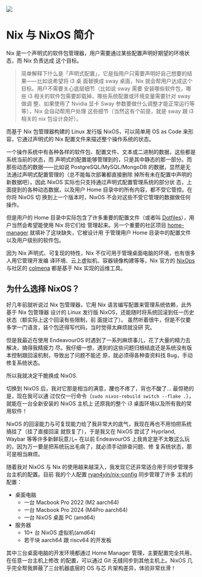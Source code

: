 ![](/nixos-and-flakes-book.webp)

# Nix 与 NixOS 简介

Nix 是一个声明式的软件包管理器，用户需要通过某些配置声明好期望的环境状态，而 Nix 负责达成
这个目标。

> 简单解释下什么是「声明式配置」，它是指用户只需要声明好自己想要的结果——比如说希望将 i3 桌
> 面替换成 sway 桌面，Nix 就会帮用户达成这个目标。用户不需要关心底层细节（比如说 sway 需要
> 安装哪些软件包，哪些 i3 相关的软件包需要卸载掉，哪些系统配置或环境变量需要针对 sway 做调
> 整、如果使用了 Nvidia 显卡 Sway 参数要做什么调整才能正常运行等等），Nix 会自动帮用户处理
> 这些细节（当然这有个前提，就是 sway 跟 i3 相关的 nix 包设计良好）。

而基于 Nix 包管理器构建的 Linux 发行版 NixOS，可以简单用 OS as Code 来形容，它通过声明式的
Nix 配置文件来描述整个操作系统的状态。

一个操作系统中有各种各样的软件包、配置文件、文本或二进制的数据，这些都是系统当前的状态，而
声明式的配置能够管理到的，只是其中静态的那一部分。而那些动态的数据——比如说
PostgreSQL/MySQL/MongoDB 的数据，显然是无法通过声明式配置管理的（总不能每次部署都直接删除
掉所有未在配置中声明的新数据吧）。因此 NixOS 实际也只支持通过声明式配置管理系统的部分状
态，上面提到的各种动态数据，以及用户 Home 目录中的所有内容，都不受它管控。在你将 NixOS 切
换到上一个版本时，NixOS 不会对这些不受它管理的数据做任何操作。

但是用户的 Home 目录中实际包含了许多重要的配置文件（或者叫
[Dotfiles](https://wiki.archlinux.org/title/Dotfiles)），用户当然会希望能使用 Nix 将它们给
管理起来。另一个重要的社区项目
[home-manager](https://github.com/nix-community/home-manager) 就填补了这块缺失，它被设计用
于管理用户 Home 目录中的配置文件以及用户级别的软件包。

因为 Nix 声明式、可复现的特性，Nix 不仅可用于管理桌面电脑的环境，也有很多人用它管理开发编
译环境、云上虚拟机、容器镜像构建等等，Nix 官方的 [NixOps](https://github.com/NixOS/nixops)
与社区的 [colmena](https://github.com/zhaofengli/colmena) 都是基于 Nix 实现的运维工具。

## 为什么选择 NixOS？

好几年前就听说过 Nix 包管理器，它用 Nix 语言编写配置来管理系统依赖，此外基于 Nix 包管理器
设计的 Linux 发行版 NixOS，还能随时将系统回滚到任一历史状态（额实际上这个回滚有些限制，前
面提过了）。 虽然听着很牛，但是不仅要多学一门语言，装个包还得写代码，当时觉得太麻烦就没研
究。

但是我最近在使用 EndeavourOS 时遇到了一系列麻烦事儿，花了大量的精力去解决，搞得我精疲力
尽。我仔细一想，遇到的这些问题归根结底还是系统没有版本控制跟回滚机制，导致出了问题不能还
原，就必须得各种查资料找 Bug，手动修复系统状态。

所以我就决定干脆换成 NixOS.

切换到 NixOS 后，我对它那是相当的满意，腰也不疼了，背也不酸了... 最惊艳的是，现在我可以通
过仅仅一行命令（`sudo nixos-rebuild switch --flake .`），就能在一台全新安装的 NixOS 主机上
还原我的整个 i3 桌面环境以及所有我的常用软件！

NixOS 的回滚能力与可复现能力给了我非常大的底气，我现在再也不用怕把系统搞挂了（挂了直接回滚
就恢复了），于是我又在 NixOS 尝试了 Hyprland, Waybar 等等许多新鲜玩意儿~ 在以前
EndeavourOS 上我肯定是不太敢这么玩的，因为万一要是把系统玩出毛病了，就必须手动排查问题、修
复系统状态，那可是相当麻烦。

随着我对 NixOS 与 Nix 的使用越来越深入，我发现它还非常适合用于同步管理多台主机的配置。目前
我的个人配置 [ryan4yin/nix-config](https://github.com/ryan4yin/nix-config) 同步管理了许多
主机的配置：

- 桌面电脑
  - 一台 Macbook Pro 2022 (M2 aarch64)
  - 一台 Macbook Pro 2024 (M4Pro aarch64)
  - 一台 NixOS 桌面 PC (amd64)
- 服务器
  - 10+ 台 NixOS 虚拟机(amd64)
  - 若干块 aarch64 跟 riscv64 的开发板

其中三台桌面电脑的开发环境都通过 Home Manager 管理，主要配置完全共用，在任意一台主机上修改
的配置，可以通过 Git 无缝同步到其他主机上。NixOS 几乎完全帮我屏蔽了三台机器底层的 OS 与芯
片架构差异，体验非常丝滑！
